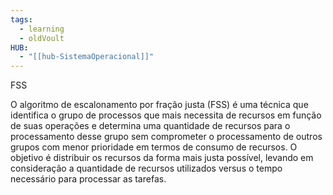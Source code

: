 ```yaml
---
tags:
  - learning
  - oldVoult
HUB:
  - "[[hub-SistemaOperacional]]"
---
```

FSS

O algoritmo de escalonamento por fração justa (FSS) é uma técnica que identifica o grupo de processos que mais necessita de recursos em função de suas operações e determina uma quantidade de recursos para o processamento desse grupo sem comprometer o processamento de outros grupos com menor prioridade em termos de consumo de recursos. O objetivo é distribuir os recursos da forma mais justa possível, levando em consideração a quantidade de recursos utilizados versus o tempo necessário para processar as tarefas.
